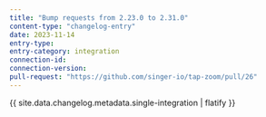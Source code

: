 ```yaml
---
title: "Bump requests from 2.23.0 to 2.31.0"
content-type: "changelog-entry"
date: 2023-11-14
entry-type: 
entry-category: integration
connection-id: 
connection-version: 
pull-request: "https://github.com/singer-io/tap-zoom/pull/26"
---
```

{{ site.data.changelog.metadata.single-integration | flatify }}